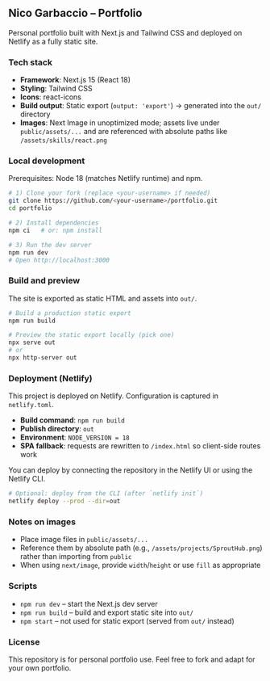 ## Nico Garbaccio – Portfolio

Personal portfolio built with Next.js and Tailwind CSS and deployed on Netlify as a fully static site.

### Tech stack
- **Framework**: Next.js 15 (React 18)
- **Styling**: Tailwind CSS
- **Icons**: react-icons
- **Build output**: Static export (`output: 'export'`) → generated into the `out/` directory
- **Images**: Next Image in unoptimized mode; assets live under `public/assets/...` and are referenced with absolute paths like `/assets/skills/react.png`

### Local development
Prerequisites: Node 18 (matches Netlify runtime) and npm.

```bash
# 1) Clone your fork (replace <your-username> if needed)
git clone https://github.com/<your-username>/portfolio.git
cd portfolio

# 2) Install dependencies
npm ci   # or: npm install

# 3) Run the dev server
npm run dev
# Open http://localhost:3000
```

### Build and preview
The site is exported as static HTML and assets into `out/`.

```bash
# Build a production static export
npm run build

# Preview the static export locally (pick one)
npx serve out
# or
npx http-server out
```

### Deployment (Netlify)
This project is deployed on Netlify. Configuration is captured in `netlify.toml`.

- **Build command**: `npm run build`
- **Publish directory**: `out`
- **Environment**: `NODE_VERSION = 18`
- **SPA fallback**: requests are rewritten to `/index.html` so client-side routes work

You can deploy by connecting the repository in the Netlify UI or using the Netlify CLI.

```bash
# Optional: deploy from the CLI (after `netlify init`)
netlify deploy --prod --dir=out
```

### Notes on images
- Place image files in `public/assets/...`
- Reference them by absolute path (e.g., `/assets/projects/SproutHub.png`) rather than importing from `public`
- When using `next/image`, provide `width`/`height` or use `fill` as appropriate

### Scripts
- `npm run dev` – start the Next.js dev server
- `npm run build` – build and export static site into `out/`
- `npm start` – not used for static export (served from `out/` instead)

### License
This repository is for personal portfolio use. Feel free to fork and adapt for your own portfolio.
